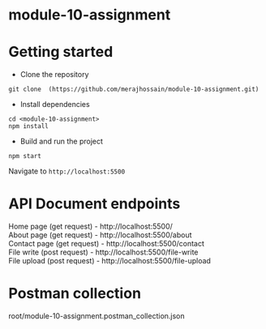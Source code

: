 # module-10-assignment

# Getting started
- Clone the repository
```
git clone  (https://github.com/merajhossain/module-10-assignment.git)
```
- Install dependencies
```
cd <module-10-assignment>
npm install
```
- Build and run the project
```
npm start
```
  Navigate to `http://localhost:5500`

# API Document endpoints
  Home page (get request) - http://localhost:5500/ <br />
  About page (get request) - http://localhost:5500/about <br />
  Contact page (get request) - http://localhost:5500/contact <br />
  File write (post request) - http://localhost:5500/file-write <br />
  File upload (post request) - http://localhost:5500/file-upload

# Postman collection 
  root/module-10-assignment.postman_collection.json 
  





